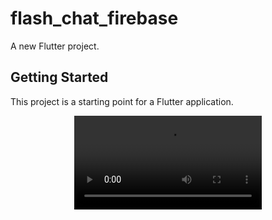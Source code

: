 # flash_chat_firebase

A new Flutter project.

## Getting Started

This project is a starting point for a Flutter application.

<p align="center">
  <video>
     <source src="https://user-images.githubusercontent.com/74076865/202318690-6bab1fed-e89f-4e7b-be8d-10a113e26f44.mp4"     type="video/mp4"> 
  </video>
</p>

